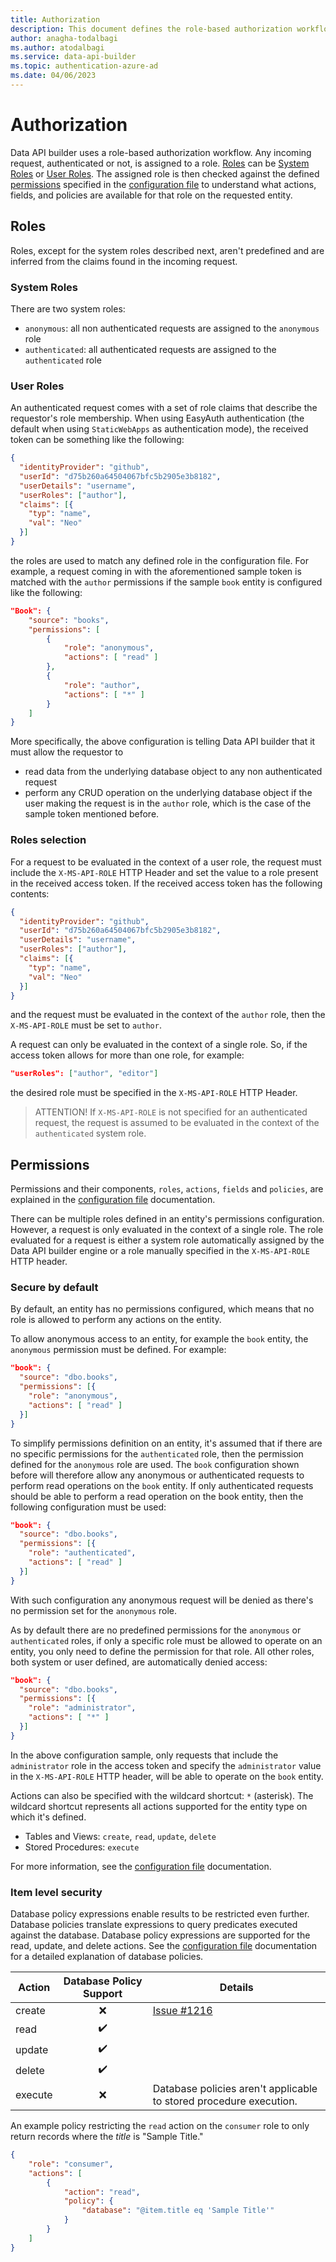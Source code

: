 ```yaml
---
title: Authorization
description: This document defines the role-based authorization workflow used in Data API builder.
author: anagha-todalbagi
ms.author: atodalbagi
ms.service: data-api-builder
ms.topic: authentication-azure-ad
ms.date: 04/06/2023
---
```


# Authorization

Data API builder uses a role-based authorization workflow. Any incoming request, authenticated or not, is assigned to a role. [Roles](#roles) can be [System Roles](#system-roles) or [User Roles](#user-roles). The assigned role is then checked against the defined [permissions](#permissions) specified in the [configuration file](./configuration-file.md) to understand what actions, fields, and policies are available for that role on the requested entity.

## Roles

Roles, except for the system roles described next, aren't predefined and are inferred from the claims found in the incoming request.

### System Roles

There are two system roles:

- `anonymous`: all non authenticated requests are assigned to the `anonymous` role
- `authenticated`: all authenticated requests are assigned to the `authenticated` role

### User Roles

An authenticated request comes with a set of role claims that describe the requestor's role membership. When using EasyAuth authentication (the default when using `StaticWebApps` as authentication mode), the received token can be something like the following:

```json
{
  "identityProvider": "github",
  "userId": "d75b260a64504067bfc5b2905e3b8182",
  "userDetails": "username",
  "userRoles": ["author"],
  "claims": [{
    "typ": "name",
    "val": "Neo"
  }]
}
```

the roles are used to match any defined role in the configuration file. For example, a request coming in with the aforementioned sample token is matched with the `author` permissions if the sample `book` entity is configured like the following:

```json
"Book": {
    "source": "books",
    "permissions": [
        {
            "role": "anonymous",
            "actions": [ "read" ]
        },
        {
            "role": "author",
            "actions": [ "*" ]
        }
    ]
}
```

More specifically, the above configuration is telling Data API builder that it must allow the requestor to

- read data from the underlying database object to any non authenticated request
- perform any CRUD operation on the underlying database object if the user making the request is in the `author` role, which is the case of the sample token mentioned before.

### Roles selection

For a request to be evaluated in the context of a user role, the request must include the `X-MS-API-ROLE` HTTP Header and set the value to a role present in the received access token. If the received access token has the following contents:

```json
{
  "identityProvider": "github",
  "userId": "d75b260a64504067bfc5b2905e3b8182",
  "userDetails": "username",
  "userRoles": ["author"],
  "claims": [{
    "typ": "name",
    "val": "Neo"
  }]
}
```

and the request must be evaluated in the context of the `author` role, then the `X-MS-API-ROLE` must be set to `author`.

A request can only be evaluated in the context of a single role. So, if the access token allows for more than one role, for example:

```json
"userRoles": ["author", "editor"]
```

the desired role must be specified in the `X-MS-API-ROLE` HTTP Header.

> ATTENTION! If `X-MS-API-ROLE` is not specified for an authenticated request, the request is assumed to be evaluated in the context of the `authenticated` system role.

## Permissions

Permissions and their components, `roles`, `actions`, `fields` and `policies`, are explained in the [configuration file](./configuration-file.md#permissions) documentation.

There can be multiple roles defined in an entity's permissions configuration. However, a request is only evaluated in the context of a single role. The role evaluated for a request is either a system role automatically assigned by the Data API builder engine or a role manually specified in the `X-MS-API-ROLE` HTTP header.

### Secure by default

By default, an entity has no permissions configured, which means that no role is allowed to perform any actions on the entity.

To allow anonymous access to an entity, for example the `book` entity, the `anonymous` permission must be defined. For example:

```json
"book": {
  "source": "dbo.books",
  "permissions": [{
    "role": "anonymous",
    "actions": [ "read" ]
  }]
}
```

To simplify permissions definition on an entity, it's assumed that if there are no specific permissions for the `authenticated` role, then the permission defined for the `anonymous` role are used. The `book` configuration shown before will therefore allow any anonymous or authenticated requests to perform read operations on the `book` entity. If only authenticated requests should be able to perform a read operation on the book entity, then the following configuration must be used:

```json
"book": {
  "source": "dbo.books",
  "permissions": [{
    "role": "authenticated",
    "actions": [ "read" ]
  }]
}
```

With such configuration any anonymous request will be denied as there's no permission set for the `anonymous` role.

As by default there are no predefined permissions for the `anonymous` or `authenticated` roles, if only a specific role must be allowed to operate on an entity, you only need to define the permission for that role. All other roles, both system or user defined, are automatically denied access:

```json
"book": {
  "source": "dbo.books",
  "permissions": [{
    "role": "administrator",
    "actions": [ "*" ]
  }]
}
```

In the above configuration sample, only requests that include the `administrator` role in the access token and specify the `administrator` value in the `X-MS-API-ROLE` HTTP header, will be able to operate on the `book` entity.

Actions can also be specified with the wildcard shortcut: `*` (asterisk). The wildcard shortcut represents all actions supported for the entity type on which it's defined.

- Tables and Views: `create`, `read`, `update`, `delete`
- Stored Procedures: `execute`

For more information, see the [configuration file](./configuration-file.md#actions) documentation.

### Item level security

Database policy expressions enable results to be restricted even further. Database policies translate expressions to query predicates executed against the database. Database policy expressions are supported for the read, update, and delete actions. See the [configuration file](./configuration-file.md#policies) documentation for a detailed explanation of database policies.

|Action   | Database Policy Support | Details  |
|---|:-:|---|
|create   |:x:| [Issue #1216](https://github.com/Azure/data-api-builder/issues/1216)   |
|read   |:heavy_check_mark:   |   |
|update   |:heavy_check_mark:   |   |
|delete   |:heavy_check_mark:   |   |
|execute   |:x:   |Database policies aren't applicable to stored procedure execution.   |

An example policy restricting the `read` action on the `consumer` role to only return records where the *title* is "Sample Title."

```json
{
    "role": "consumer",
    "actions": [
        {
            "action": "read",
            "policy": {
                "database": "@item.title eq 'Sample Title'"
            }
        }
    ]
}
```
